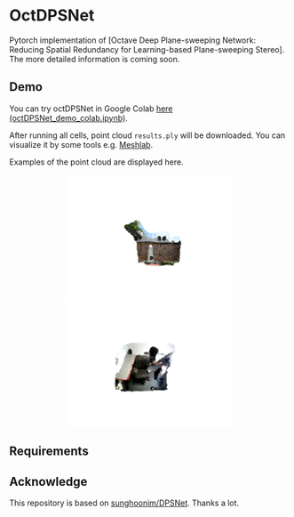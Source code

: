 # OctDPSNet
Pytorch implementation of [Octave Deep Plane-sweeping Network: Reducing Spatial Redundancy for Learning-based Plane-sweeping Stereo]. The more detailed information is coming soon.

## Demo
You can try octDPSNet in Google Colab [here (octDPSNet_demo_colab.ipynb)](https://colab.research.google.com/github/matsuren/octDPSNet/blob/master/octDPSNet_demo_colab.ipynb).

After running all cells, point cloud `results.ply` will be downloaded. You can visualize it by some tools e.g. [Meshlab](http://www.meshlab.net/).

Examples of the point cloud are displayed here.

<span style="display:block;text-align:center">
<img src="./sample_data/mvs_test_00023/out.gif" width="300px">
<img src="./sample_data/sun3d_test_00047/out.gif" width="300px">
</span>

## Requirements

## Acknowledge
This repository is based on [sunghoonim/DPSNet](https://github.com/sunghoonim/DPSNet). Thanks a lot.

